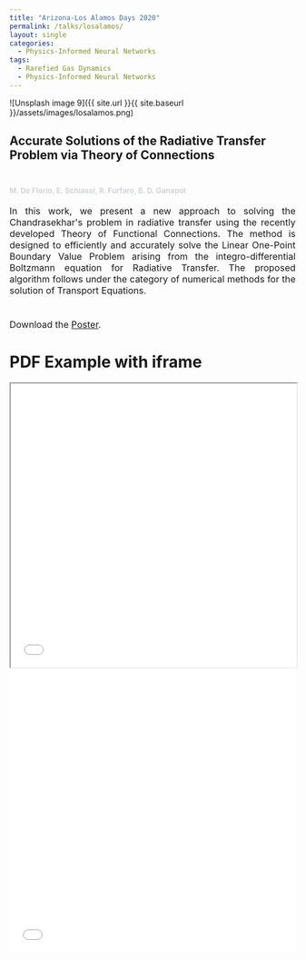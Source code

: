 ```yaml
---
title: "Arizona-Los Alamos Days 2020"
permalink: /talks/losalamos/
layout: single
categories:
  - Physics-Informed Neural Networks
tags:
  - Rarefied Gas Dynamics
  - Physics-Informed Neural Networks
---
```




![Unsplash image 9]({{ site.url }}{{ site.baseurl }}/assets/images/losalamos.png)



<h2>
Accurate Solutions of the Radiative Transfer Problem via Theory of Connections
<font size="2">
<p><br></p>
<p><span style="color: rgb(209, 213, 216);">M. De Florio, E. Schiassi, R. Furfaro, B. D. Ganapol </span></p>
</font>
</h2>

<font size="3">
<div style="text-align: justify;"> In this work, we present a new approach to solving the Chandrasekhar's problem in radiative transfer using the recently developed Theory of Functional Connections. The method is designed to efficiently and accurately solve the Linear One-Point Boundary Value Problem arising from the integro-differential Boltzmann equation for Radiative Transfer. The proposed algorithm follows under the category of numerical methods for the solution of Transport Equations.</div>
<br>
<br>
<i class="fas fa-download  pr-1 fa-fw"></i> Download the <a href="/assets/images/Mario_LosAlamos_poster.pdf">Poster</a>.

</font>

<body>
    <h1>PDF Example with iframe</h1>
    <iframe src="/assets/images/Mario_LosAlamos_poster.pdf#toolbar=0" width="100%" height="500px">
    </iframe>
</body>

<embed src="/assets/images/Mario_LosAlamos_poster.pdf" width="100%" height="500px" />


